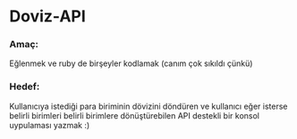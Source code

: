 # Doviz-API

### Amaç:
Eğlenmek ve ruby de birşeyler kodlamak (canım çok sıkıldı çünkü)

### Hedef:
Kullanıcıya istediği para biriminin dövizini döndüren ve kullanıcı eğer isterse belirli birimleri belirli birimlere dönüştürebilen API destekli bir konsol uypulaması yazmak :)